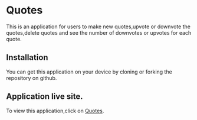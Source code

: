 # Quotes

This is an application for users to make new quotes,upvote or downvote the quotes,delete quotes and see the number of downvotes or upvotes for each quote.  


## Installation

You can get this application on your device by cloning or forking the repository on github.


## Application live site.

To view this application,click on [Quotes](https://jeffmusa.github.io/Quotes/).
